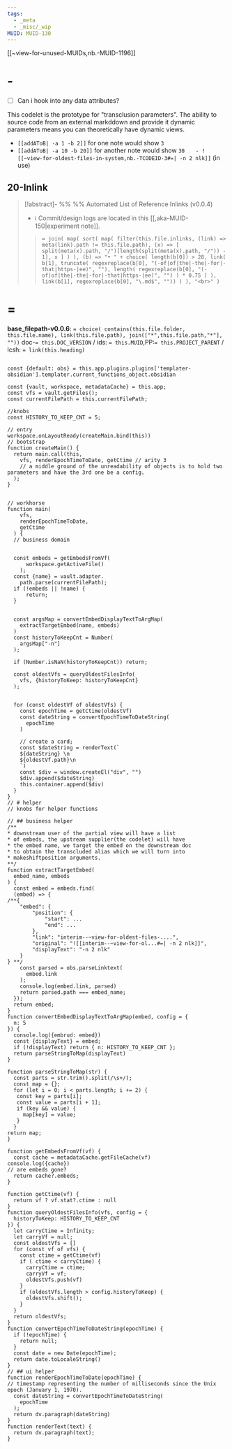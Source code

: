 ```yaml
---
tags:
  - _meta
  - _misc/_wip
MUID: MUID-130
---
```



[[~view-for-unused-MUIDs,nb.-MUID-1196]]
# -

* [ ] Can i hook into any data attributes?

This codelet is the prototype for "transclusion parameters". The ability to source code from an external markddown and provide it dynamic parameters means you can theoretically have dynamic views.

* `[[addAToB| -a 1 -b 2]]` for one note would show `3`
* `[[addAToB| -a 10 -b 20]]` for another note would show `30`
`	- ![[~view-for-oldest-files-in-system,nb.-TCODEID-3#=| -n 2 nlk]]`
(in use)
## 20-Inlink


> [!abstract]- %%  %% Automated List of Reference Inlinks (v0.0.4)
> * ℹ Commit/design logs are located in this [[,aka-MUID-150|experiment note]]. 
> > `= join( map( sort( map( filter(this.file.inlinks, (link) => meta(link).path != this.file.path), (x) => [ split(meta(x).path, "/")[length(split(meta(x).path, "/")) - 1], x ] ) ), (b) => "• " + choice( length(b[0]) > 28, link( b[1], truncate( regexreplace(b[0], "(-of|of|the|-the|-for|-that|https-|ee)", ""), length( regexreplace(b[0], "(-of|of|the|-the|-for|-that|https-|ee)", "") ) * 0.75 ) ), link(b[1], regexreplace(b[0], "\.md$", "")) ) ), "<br>" )`


# =

**base_filepath-v0.0.6**: `= choice( contains(this.file.folder, this.file.name), link(this.file.path), join(["*",this.file.path,"*"], ""))` doc-`= this.DOC_VERSION` / ids: `= this.MUID`,PP:`= this.PROJECT_PARENT` / lcsh: `= link(this.heading)`
```dataviewjs

const {default: obs} = this.app.plugins.plugins['templater-obsidian'].templater.current_functions_object.obsidian

const {vault, workspace, metadataCache} = this.app;
const vfs = vault.getFiles();
const currentFilePath = this.currentFilePath;

//knobs
const HISTORY_TO_KEEP_CNT = 5;

// entry
workspace.onLayoutReady(createMain.bind(this))
// bootstrap
function createMain() {
  return main.call(this,
    vfs, renderEpochTimeToDate, getCtime // arity 3
    // a middle ground of the unreadability of objects is to hold two parameters and have the 3rd one be a config.
  );
}


// workhorse
function main(
    vfs, 
    renderEpochTimeToDate,
    getCtime
  ) {
  // business domain


  const embeds = getEmbedsFromVf(
      workspace.getActiveFile()
    );
  const {name} = vault.adapter.
    path.parse(currentFilePath);
  if (!embeds || !name) {
      return;
  }


  const argsMap = convertEmbedDisplayTextToArgMap(
    extractTargetEmbed(name, embeds)
  )
  const historyToKeepCnt = Number(
    argsMap["-n"]
  );

  if (Number.isNaN(historyToKeepCnt)) return;
  
  const oldestVfs = queryOldestFilesInfo(
    vfs, {historyToKeep: historyToKeepCnt}
  );


  for (const oldestVf of oldestVfs) {
    const epochTime = getCtime(oldestVf)
    const dateString = convertEpochTimeToDateString(
      epochTime
    )

    // create a card;
    const $dateString = renderText(`
    ${dateString} \n
    ${oldestVf.path}\n
    `)
    const $div = window.createEl("div", "")
    $div.append($dateString)
    this.container.append($div)
  }
}
// # helper
// knobs for helper functions

// ## business helper
/**
* downstream user of the partial view will have a list
* of embeds, the upstream supplier(the codelet) will have
* the embed name, we target the embed on the downstream doc
* to obtain the transcluded alias which we will turn into
* makeshiftposition arguments.
**/
function extractTargetEmbed(
  embed_name, embeds
) {
  const embed = embeds.find(
  (embed) => {
/**{
    "embed": {
        "position": {
            "start": ...
            "end": ...
        },
        "link": "interim--~view-for-oldest-files-....",
        "original": "![[interim--~view-for-ol...#=| -n 2 nlk]]",
        "displayText": "-n 2 nlk"
    }
} **/
    const parsed = obs.parseLinktext(
      embed.link
    );
    console.log(embed.link, parsed)
    return parsed.path === embed_name;
  });
  return embed;
}
function convertEmbedDisplayTextToArgMap(embed, config = {
  n: 5
}) {
  console.log({embrud: embed})
  const {displayText} = embed;
  if (!displayText) return { n: HISTORY_TO_KEEP_CNT };
  return parseStringToMap(displayText)
}

function parseStringToMap(str) { 
  const parts = str.trim().split(/\s+/); 
  const map = {}; 
  for (let i = 0; i < parts.length; i += 2) {
   const key = parts[i]; 
   const value = parts[i + 1]; 
   if (key && value) { 
     map[key] = value; 
   } 
  }
return map; 
}

function getEmbedsFromVf(vf) {
  const cache = metadataCache.getFileCache(vf)
console.log({cache})
// are embeds gone? 
  return cache?.embeds;
}

function getCtime(vf) {
  return vf ? vf.stat?.ctime : null
}
function queryOldestFilesInfo(vfs, config = {
  historyToKeep: HISTORY_TO_KEEP_CNT
}) {
  let carryCtime = Infinity;
  let carryVf = null;
  const oldestVfs = []
  for (const vf of vfs) {
    const ctime = getCtime(vf)
    if ( ctime < carryCtime) {
      carryCtime = ctime;
      carryVf = vf;
      oldestVfs.push(vf)
    }
    if (oldestVfs.length > config.historyToKeep) {
      oldestVfs.shift();
    }
  }
  return oldestVfs;
}
function convertEpochTimeToDateString(epochTime) {
  if (!epochTime) {
    return null;
  }
  const date = new Date(epochTime);
  return date.toLocaleString()
}
// ## ui helper
function renderEpochTimeToDate(epochTime) {
// timestamp representing the number of milliseconds since the Unix epoch (January 1, 1970).
  const dateString = convertEpochTimeToDateString(
    epochTime
  );
  return dv.paragraph(dateString)
}
function renderText(text) {
  return dv.paragraph(text);
}
```
